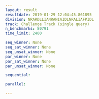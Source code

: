 ```yaml
---
layout: result
resultdate: 2019-01-29 12:04:45.861895
division: NRARDLLIANRANIAIDLNRALIAFPIDL
track: Challenge Track (single query)
n_benchmarks: 80791
time_limit: 2400

seq_winner: None
seq_sat_winner: None
seq_unsat_winner: None
par_winner: None
par_sat_winner: None
par_unsat_winner: None

sequential:

parallel:

---
```

